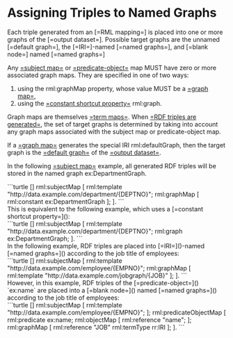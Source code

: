 # Assigning Triples to Named Graphs

Each triple generated from an [=RML mapping=] is placed into one or more graphs of the [=output dataset=]. Possible target graphs are the unnamed [=default graph=], the [=IRI=]-named [=named graphs=], and [=blank node=] named [=named graphs=]

Any [=subject map=]() or [=predicate-object=]() map MUST have zero or more associated graph maps. They are specified in one of two ways:

1. using the rml:graphMap property, whose value MUST be a [=graph map=](),
2. using the [=constant shortcut property=]() rml:graph.

Graph maps are themselves [=term maps=](). When [=RDF triples are generated=](), the set of target graphs is determined by taking into account any graph maps associated with the subject map or predicate-object map.

If a [=graph map=]() generates the special IRI rml:defaultGraph, then the target graph is the [=default graph=]() of the [=output dataset=]().

In the following [=subject map=]() example, all generated RDF triples will be stored in the named graph ex:DepartmentGraph.
<aside class="ex-mapping">
```turtle
[]  rml:subjectMap [
      rml:template "http://data.example.com/department/{DEPTNO}";
      rml:graphMap [ rml:constant ex:DepartmentGraph ];
].
```
</aside>
This is equivalent to the following example, which uses a [=constant shortcut property=]():
<aside class="ex-mapping">
```turtle
[]  rml:subjectMap [
      rml:template "http://data.example.com/department/{DEPTNO}";
      rml:graph ex:DepartmentGraph;
].
```
</aside>
In the following example, RDF triples are placed into [=IRI=]()-named [=named graphs=]() according to the job title of employees:
<aside class="ex-mapping">
```turtle
[]  rml:subjectMap [
      rml:template "http://data.example.com/employee/{EMPNO}";
      rml:graphMap [ rml:template "http://data.example.com/jobgraph/{JOB}" ];
].
```
</aside>
However, in this example, RDF triples of the [=predicate-object=]() `ex:name` are placed into a [=blank node=]() named [=named graphs=]() according to the job title of employees:
<aside class="ex-mapping">
```turtle
[]  rml:subjectMap [
      rml:template "http://data.example.com/employee/{EMPNO}";
    ];
    rml:predicateObjectMap [
      rml:predicate ex:name;
      rml:objectMap [ rml:reference "name"; ];
      rml:graphMap [
        rml:reference "JOB"
        rml:termType rr:IRI
      ];
    ].
```
</aside>

